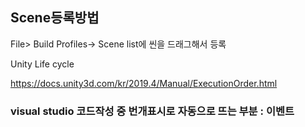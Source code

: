 ## Scene등록방법
File> Build Profiles-> Scene list에 씬을 드래그해서 등록

Unity Life cycle

https://docs.unity3d.com/kr/2019.4/Manual/ExecutionOrder.html

### visual studio 코드작성 중 번개표시로 자동으로 뜨는 부분 : 이벤트
